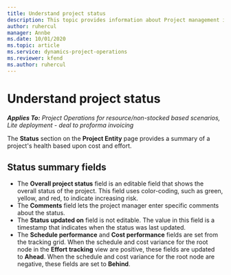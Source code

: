 ```yaml
---
title: Understand project status
description: This topic provides information about Project management in Dynamics 365 Project Operations. 
author: ruhercul
manager: Annbe
ms.date: 10/01/2020
ms.topic: article
ms.service: dynamics-project-operations
ms.reviewer: kfend 
ms.author: ruhercul
---
```


# Understand project status

_**Applies To:** Project Operations for resource/non-stocked based scenarios, Lite deployment - deal to proforma invoicing_


The **Status** section on the **Project Entity** page provides a summary of a project's health based upon cost and effort.


## Status summary fields

- The **Overall project status** field is an editable field that shows the overall status of the project. This field uses color-coding, such as green, yellow, and red, to indicate increasing risk. 
- The **Comments** field lets the project manager enter specific comments about the status. 
- The **Status updated on** field is not editable. The value in this field is a timestamp that indicates when the status was last updated.
- The **Schedule performance** and **Cost performance** fields are set from the tracking grid. When the schedule and cost variance for the root node in the **Effort tracking** view are positive, these fields are updated to **Ahead**. When the schedule and cost variance for the root node are negative, these fields are set to **Behind**.
